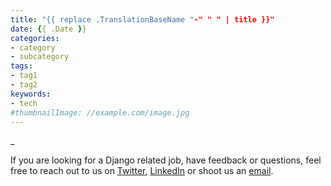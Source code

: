 ```yaml
---
title: "{{ replace .TranslationBaseName "-" " " | title }}"
date: {{ .Date }}
categories:
- category
- subcategory
tags:
- tag1
- tag2
keywords:
- tech
#thumbnailImage: //example.com/image.jpg
---
```


\_

If you are looking for a Django related job, have feedback or questions, feel free to reach out to us on [Twitter](https://twitter.com/s2kdigital), [LinkedIn](https://www.linkedin.com/company/s2k-digital/) or shoot us an [&#101;&#109;&#97;&#105;&#108;](&#109;&#97;&#105;&#108;&#116;&#111;&#58;&#115;&#46;&#107;&#101;&#114;&#110;&#64;&#115;&#50;&#107;&#46;&#100;&#105;&#103;&#105;&#116;&#97;&#108;).


<!--more-->